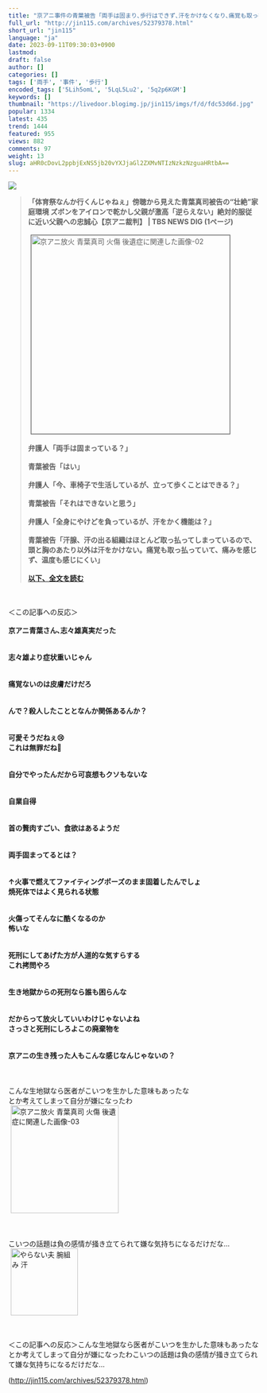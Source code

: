```yaml
---
title: "京アニ事件の青葉被告「両手は固まり､歩行はできず､汗をかけなくなり､痛覚も取っ払って痛みも感じない」 : オレ的ゲーム速報＠刃"
full_url: "http://jin115.com/archives/52379378.html"
short_url: "jin115"
language: "ja"
date: 2023-09-11T09:30:03+0900
lastmod: 
draft: false
author: []
categories: []
tags: ['両手', '事件', '歩行']
encoded_tags: ['5Lih5omL', '5LqL5Lu2', '5q2p6KGM']
keywords: []
thumbnail: "https://livedoor.blogimg.jp/jin115/imgs/f/d/fdc53d6d.jpg"
popular: 1334
latest: 435
trend: 1444
featured: 955
views: 882
comments: 97
weight: 13
slug: aHR0cDovL2ppbjExNS5jb20vYXJjaGl2ZXMvNTIzNzkzNzguaHRtbA==
---
```


![](https://livedoor.blogimg.jp/jin115/imgs/f/d/fdc53d6d.jpg)

<div><a name='more'></a> <blockquote><b>「体育祭なんか行くんじゃねぇ」傍聴から見えた青葉真司被告の“壮絶”家庭環境 ズボンをアイロンで乾かし父親が激高「逆らえない」絶対的服従に近い父親への忠誠心【京アニ裁判】 | TBS NEWS DIG (1ページ)</b><br> <br> <img src='https://livedoor.blogimg.jp/jin115/imgs/0/0/00f69271.png' width='400' border='1' hspace='5' class='pict' alt='京アニ放火 青葉真司 火傷 後遺症に関連した画像-02'><br> <br> <b>弁護人「両手は固まっている？」<br> <br> <b>青葉被告「はい」</b><br> <br> 弁護人「今、車椅子で生活しているが、立って歩くことはできる？」<br> <br> <b>青葉被告「それはできないと思う」</b><br> <br> 弁護人「全身にやけどを負っているが、汗をかく機能は？」<br> <br> <b>青葉被告「汗腺、汗の出る組織はほとんど取っ払ってしまっているので、頭と胸のあたり以外は汗をかけない。痛覚も取っ払っていて、痛みを感じず、温度も感じにくい」</b><br> </b><br> <a href='https://newsdig.tbs.co.jp/articles/-/713332?display=1' target='_blank'><b>以下、全文を読む</b></a></blockquote><br> <br> ＜この記事への反応＞<br> <br> <b>京アニ青葉さん､志々雄真実だった</b><br> <br> <br> <b>志々雄より症状重いじゃん</b><br> <br> <br> <b>痛覚ないのは皮膚だけだろ</b><br> <br> <br> <b>んで？殺人したこととなんか関係あるんか？</b><br> <br> <br> <b>可愛そうだねぇ😢<br> これは無罪だね🥹</b><br> <br> <br> <b>自分でやったんだから可哀想もクソもないな</b><br> <br> <br> <b>自業自得</b><br> <br> <br> <b>首の贅肉すごい、食欲はあるようだ</b><br> <br> <br> <b>両手固まってるとは？</b><br> <br> <br> <b>↑火事で燃えてファイティングポーズのまま固着したんでしょ<br> 焼死体ではよく見られる状態</b><br> <br> <br> <b>火傷ってそんなに酷くなるのか<br> 怖いな</b><br> <br> <br> <b>死刑にしてあげた方が人道的な気すらする<br> これ拷問やろ</b><br> <br> <br> <b>生き地獄からの死刑なら誰も困らんな</b><br> <br> <br> <b>だからって放火していいわけじゃないよね<br> さっさと死刑にしろよこの廃棄物を</b><br> <br> <br> <b>京アニの生き残った人もこんな感じなんじゃないの？</b><br> <br> <br> <br> こんな生地獄なら医者がこいつを生かした意味もあったな<br> とか考えてしまって自分が嫌になったわ<br> <img src='https://livedoor.blogimg.jp/jin115/imgs/d/3/d33a3a34.gif' width='217' border='0' hspace='5' class='pict' alt='京アニ放火 青葉真司 火傷 後遺症に関連した画像-03'><br> <br> <br> <br> こいつの話題は負の感情が掻き立てられて嫌な気持ちになるだけだな…<br> <img src='https://livedoor.blogimg.jp/jin115/imgs/0/4/04ee80e6.gif' alt='やらない夫 腕組み 汗' width='135' border='0' hspace='5' class='pict'><br> <br> <br> <p>＜この記事への反応＞こんな生地獄なら医者がこいつを生かした意味もあったなとか考えてしまって自分が嫌になったわこいつの話題は負の感情が掻き立てられて嫌な気持ちになるだけだな…</p></div>

(http://jin115.com/archives/52379378.html)
